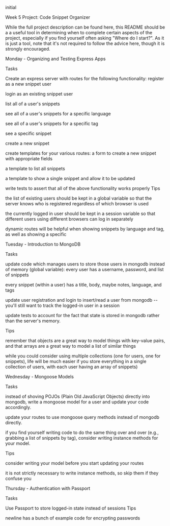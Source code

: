 initial

Week 5 Project: Code Snippet Organizer

While the full project description can be found here, this README should be a a useful tool in determining when to complete certain aspects of the project, especially if you find yourself often asking "Where do I start?". As it is just a tool, note that it's not required to follow the advice here, though it is strongly encouraged.

Monday - Organizing and Testing Express Apps

Tasks

Create an express server with routes for the following functionality:
register as a new snippet user

login as an existing snippet user

list all of a user's snippets

see all of a user's snippets for a specific language

see all of a user's snippets for a specific tag

see a specific snippet

create a new snippet

create templates for your various routes:
a form to create a new snippet with appropriate fields

a template to list all snippets

a template to show a single snippet and allow it to be updated

write tests to assert that all of the above functionality works properly
Tips

the list of existing users should be kept in a global variable so that the server knows who is registered regardless of which browser is used

the currently logged in user should be kept in a session variable so that different users using different browsers can log in separately

dynamic routes will be helpful when showing snippets by language and tag, as well as showing a specific

Tuesday - Introduction to MongoDB

Tasks

update code which manages users to store those users in mongodb instead of memory (global variable):
every user has a username, password, and list of snippets

every snippet (within a user) has a title, body, maybe notes, language, and tags

update user registration and login to insert/read a user from mongodb -- you'll still want to track the logged-in user in a session

update tests to account for the fact that state is stored in mongodb rather than the server's memory.

Tips

remember that objects are a great way to model things with key-value pairs, and that arrays are a great way to model a list of similar things

while you could consider using multiple collections (one for users, one for snippets), life will be much easier if you store everything in a single collection of users, with each user having an array of snippets)

Wednesday - Mongoose Models

Tasks

instead of shoving POJOs (Plain Old JavaScript Objects) directly into mongodb, write a mongoose model for a user and update your code accordingly.

update your routes to use mongoose query methods instead of mongodb directly.

if you find yourself writing code to do the same thing over and over (e.g., grabbing a list of snippets by tag), consider writing instance methods for your model.

Tips

consider writing your model before you start updating your routes

it is not strictly necessary to write instance methods, so skip them if they confuse you

Thursday - Authentication with Passport

Tasks

Use Passport to store logged-in state instead of sessions
Tips

newline has a bunch of example code for encrypting passwords
